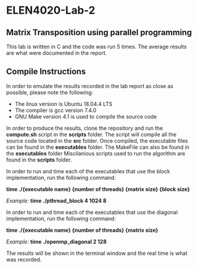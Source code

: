 # ELEN4020-Lab-2
## Matrix Transposition using parallel programming 
This lab is written in C and the code was run 5 times. The average results are what were documented in the report. 

## Compile Instructions
In order to emulate the results recorded in the lab report as close as possible, please note the following:

* The linux version is Ubuntu 18.04.4 LTS
* The compiler is gcc version 7.4.0
* GNU Make version 4.1 is used to compile the source code

In order to produce the results, clone the repository and run the **compute.sh** script in the **scripts** folder.
The script will compile all the source code located in the **src** folder.
Once compiled, the executable files can be found in the **executables** folder.
The MakeFile can also be found in the **executables** folder
Miscilanious scripts used to run the algorithm are found in the **scripts** folder.

In order to run and time each of the executables that use the block implementation, run the following command:

**time ./{executable name} {number of threads} {matrix size} {block size}**

_Example:_  **time ./pthread_block 4 1024 8**

In order to run and time each of the executables that use the diagonal implementation, run the following command:

**time ./{executable name} {number of threads} {matrix size}**

_Example:_  **time ./openmp_diagonal 2 128**

The results will be shown in the terminal window and the real time is what was recorded. 
